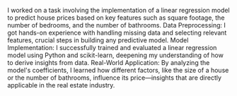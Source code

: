 I worked on a task involving the implementation of a linear regression model to predict house prices based on key features such as square footage, the number of bedrooms, and the number of bathrooms.
Data Preprocessing: I got hands-on experience with handling missing data and selecting relevant features, crucial steps in building any predictive model.
Model Implementation: I successfully trained and evaluated a linear regression model using Python and scikit-learn, deepening my understanding of how to derive insights from data.
Real-World Application: By analyzing the model's coefficients, I learned how different factors, like the size of a house or the number of bathrooms, influence its price—insights that are directly applicable in the real estate industry.
